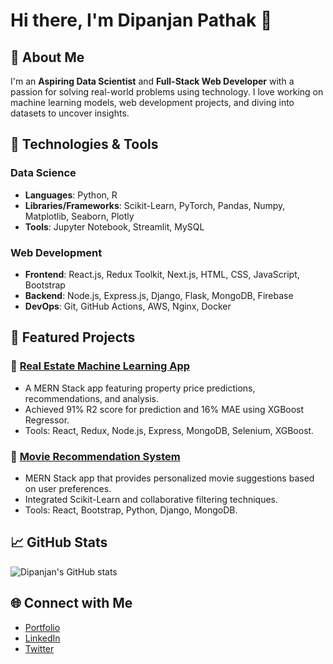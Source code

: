 # Hi there, I'm Dipanjan Pathak 👋

## 🚀 About Me
I'm an **Aspiring Data Scientist** and **Full-Stack Web Developer** with a passion for solving real-world problems using technology. I love working on machine learning models, web development projects, and diving into datasets to uncover insights.

## 🔧 Technologies & Tools
### Data Science
- **Languages**: Python, R
- **Libraries/Frameworks**: Scikit-Learn, PyTorch, Pandas, Numpy, Matplotlib, Seaborn, Plotly
- **Tools**: Jupyter Notebook, Streamlit, MySQL

### Web Development
- **Frontend**: React.js, Redux Toolkit, Next.js, HTML, CSS, JavaScript, Bootstrap
- **Backend**: Node.js, Express.js, Django, Flask, MongoDB, Firebase
- **DevOps**: Git, GitHub Actions, AWS, Nginx, Docker

## 🌟 Featured Projects
### 🔗 [Real Estate Machine Learning App](#)
- A MERN Stack app featuring property price predictions, recommendations, and analysis.
- Achieved 91% R2 score for prediction and 16% MAE using XGBoost Regressor.
- Tools: React, Redux, Node.js, Express, MongoDB, Selenium, XGBoost.

### 🔗 [Movie Recommendation System](#)
- MERN Stack app that provides personalized movie suggestions based on user preferences.
- Integrated Scikit-Learn and collaborative filtering techniques.
- Tools: React, Bootstrap, Python, Django, MongoDB.

## 📈 GitHub Stats
![Dipanjan's GitHub stats](https://github-readme-stats.vercel.app/api?username=dipanjanpathak&show_icons=true&theme=radical)

## 🌐 Connect with Me
- [Portfolio](#)
- [LinkedIn](https://linkedin.com/in/dipanjanpathak)
- [Twitter](https://twitter.com/dipanjanpathak)
